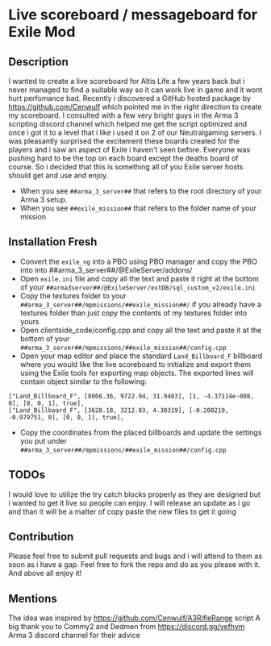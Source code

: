 # Live scoreboard / messageboard for Exile Mod

## Description
I wanted to create a live scoreboard for Altis Life a few years back but i never managed to find a suitable way so it can work live in game and it wont hurt perfomance bad. Recently i discovered a GitHub hosted package by https://github.com/Cenwulf which pointed me in the right direction to create my scoreboard. I consulted with a few very bright guys in the Arma 3 scripting discord channel which helped me get the script optimized and once i got it to a level that i like i used it on 2 of our Neutralgaming servers. I was pleasantly surprised the excitement these boards created for the players and i saw an aspect of Exile i haven't seen before. Everyone was pushing hard to be the top on each board except the deaths board of course. So i decided that this is something all of you Exile server hosts should get and use and enjoy.   

 - When you see `##arma_3_server##` that refers to the root directory of your Arma 3 setup.
 - When you see `##exile_mission##` that refers to the folder name of your mission

## Installation Fresh
- Convert the `exile_ng` into a PBO using PBO manager and copy the PBO into into ##arma_3_server##/@ExileServer/addons/
- Open `exile.ini` file and copy all the text and paste it right at the bottom of your `##arma3server##/@ExileServer/extDB/sql_custom_v2/exile.ini`
- Copy the textures folder to your `##arma_3_server##/mpmissions/##exile_mission##/` if you already have a textures folder than just copy the contents of my textures folder into yours
- Open clientside_code/config.cpp and copy all the text and paste it at the bottom of your `##arma_3_server##/mpmissions/##exile_mission##/config.cpp`
- Open your map editor and place the standard `Land_Billboard_F` billboard where you would like the live scoreboard to initialize and export them using the Exile tools for exporting map objects. The exported lines will contain object similar to the following:
```
["Land_Billboard_F", [8066.36, 9722.94, 31.9463], [1, -4.37114e-008, 0], [0, 0, 1], true],
["Land_Billboard_F", [3628.18, 3212.83, 4.30319], [-0.200219, -0.979751, 0], [0, 0, 1], true],
```
- Copy the coordinates from the placed billboards and update the settings you put under `##arma_3_server##/mpmissions/##exile_mission##/config.cpp`

## TODOs
I would love to utilize the try catch blocks properly as they are designed but i wanted to get it live so people can enjoy. I will release an update as i go and than it will be a matter of copy paste the new files to get it going

## Contribution
Please feel free to submit pull requests and bugs and i will attend to them as soon as i have a gap. Feel free to fork the repo and do as you please with it. And above all enjoy it!

## Mentions
The idea was inspired by https://github.com/Cenwulf/A3RifleRange script
A big thank you to Commy2 and Dedmen from https://discord.gg/vefhvm Arma 3 discord channel for their advice